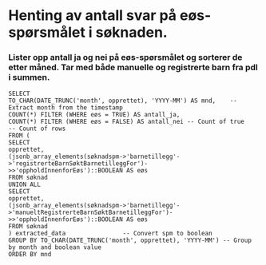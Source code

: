 # Henting av antall svar på eøs-spørsmålet i søknaden. 

### Lister opp antall ja og nei på eøs-spørsmålet og sorterer de etter måned. Tar med både manuelle og registrerte barn fra pdl i summen.

```
SELECT
TO_CHAR(DATE_TRUNC('month', opprettet), 'YYYY-MM') AS mnd,    -- Extract month from the timestamp
COUNT(*) FILTER (WHERE eøs = TRUE) AS antall_ja,
COUNT(*) FILTER (WHERE eøs = FALSE) AS antall_nei -- Count of true            -- Count of rows
FROM (
SELECT
opprettet,
(jsonb_array_elements(søknadspm->'barnetillegg'->'registrerteBarnSøktBarnetilleggFor')->>'oppholdInnenforEøs')::BOOLEAN AS eøs
FROM søknad
UNION ALL
SELECT
opprettet,
(jsonb_array_elements(søknadspm->'barnetillegg'->'manueltRegistrerteBarnSøktBarnetilleggFor')->>'oppholdInnenforEøs')::BOOLEAN AS eøs
FROM søknad
) extracted_data                -- Convert spm to boolean
GROUP BY TO_CHAR(DATE_TRUNC('month', opprettet), 'YYYY-MM') -- Group by month and boolean value
ORDER BY mnd
```